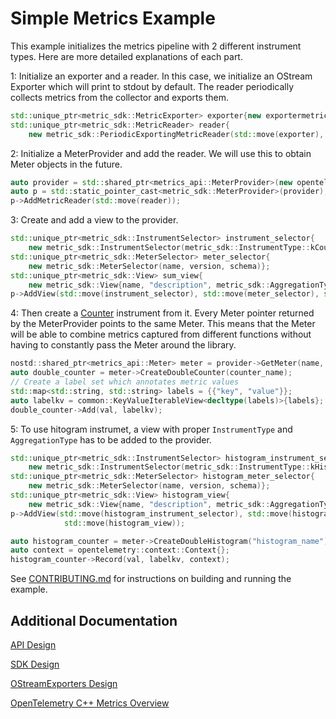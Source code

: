 # Simple Metrics Example

This example initializes the metrics pipeline with 2 different instrument types.
Here are more detailed explanations of each part.

1: Initialize an exporter and a reader. In this case, we initialize an OStream
Exporter which will print to stdout by default.
The reader periodically collects metrics from the collector and exports them.

```cpp
std::unique_ptr<metric_sdk::MetricExporter> exporter{new exportermetrics::OStreamMetricExporter};
std::unique_ptr<metric_sdk::MetricReader> reader{
    new metric_sdk::PeriodicExportingMetricReader(std::move(exporter), options)};
```

2: Initialize a MeterProvider and add the reader.
We will use this to obtain Meter objects in the future.

```cpp
auto provider = std::shared_ptr<metrics_api::MeterProvider>(new opentelemetry::metrics::MeterProvider());
auto p = std::static_pointer_cast<metric_sdk::MeterProvider>(provider);
p->AddMetricReader(std::move(reader));
```

3: Create and add a view to the provider.

```cpp
std::unique_ptr<metric_sdk::InstrumentSelector> instrument_selector{
    new metric_sdk::InstrumentSelector(metric_sdk::InstrumentType::kCounter, "name_counter")};
std::unique_ptr<metric_sdk::MeterSelector> meter_selector{
    new metric_sdk::MeterSelector(name, version, schema)};
std::unique_ptr<metric_sdk::View> sum_view{
    new metric_sdk::View{name, "description", metric_sdk::AggregationType::kSum}};
p->AddView(std::move(instrument_selector), std::move(meter_selector), std::move(sum_view));
```

4: Then create a
[Counter](https://github.com/open-telemetry/opentelemetry-specification/blob/main/specification/metrics/api.md#counter)
instrument from it. Every Meter pointer returned by the
MeterProvider points to the same Meter. This means that the Meter will be able
to combine metrics captured from different functions without having to
constantly pass the Meter around the library.

```cpp
nostd::shared_ptr<metrics_api::Meter> meter = provider->GetMeter(name, "1.2.0");
auto double_counter = meter->CreateDoubleCounter(counter_name);
// Create a label set which annotates metric values
std::map<std::string, std::string> labels = {{"key", "value"}};
auto labelkv = common::KeyValueIterableView<decltype(labels)>{labels};
double_counter->Add(val, labelkv);
```

5: To use hitogram instrumet, a view with proper `InstrumentType` and `AggregationType`
has to be added to the provider.

```cpp
std::unique_ptr<metric_sdk::InstrumentSelector> histogram_instrument_selector{
    new metric_sdk::InstrumentSelector(metric_sdk::InstrumentType::kHistogram, "histogram_name")};
std::unique_ptr<metric_sdk::MeterSelector> histogram_meter_selector{
    new metric_sdk::MeterSelector(name, version, schema)};
std::unique_ptr<metric_sdk::View> histogram_view{
    new metric_sdk::View{name, "description", metric_sdk::AggregationType::kHistogram}};
p->AddView(std::move(histogram_instrument_selector), std::move(histogram_meter_selector),
            std::move(histogram_view));

auto histogram_counter = meter->CreateDoubleHistogram("histogram_name");
auto context = opentelemetry::context::Context{};
histogram_counter->Record(val, labelkv, context);
```

See [CONTRIBUTING.md](../../CONTRIBUTING.md) for instructions on building and
running the example.

## Additional Documentation

[API
Design](https://github.com/open-o11y/docs/blob/master/cpp-metrics/api-design.md)

[SDK
Design](https://github.com/open-o11y/docs/blob/master/cpp-metrics/sdk-design.md)

[OStreamExporters
Design](https://github.com/open-o11y/docs/blob/master/cpp-ostream/ostream-exporter-design.md)

[OpenTelemetry C++ Metrics
Overview](https://github.com/open-o11y/docs/blob/master/cpp-metrics/README.md)
